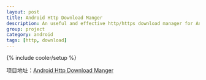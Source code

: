 ```yaml
---
layout: post
title: Android Http Download Manger
description: An useful and effective http/https download manager for Android, support breakpoint downloading.
group: project
category: android
tags: [http, download]
---
```

{% include cooler/setup %}

项目地址：[Android Http Download Manger][1]



[1]: https://github.com/Coolerfall/Android-HttpDownloadManager